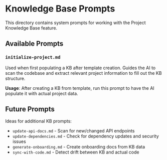 # Knowledge Base Prompts

This directory contains system prompts for working with the Project Knowledge Base feature.

## Available Prompts

### `initialize-project.md`
Used when first populating a KB after template creation. Guides the AI to scan the codebase and extract relevant project information to fill out the KB structure.

**Usage**: After creating a KB from template, run this prompt to have the AI populate it with actual project data.

## Future Prompts

Ideas for additional KB prompts:
- `update-api-docs.md` - Scan for new/changed API endpoints
- `update-dependencies.md` - Check for dependency updates and security issues
- `generate-onboarding.md` - Create onboarding docs from KB data
- `sync-with-code.md` - Detect drift between KB and actual code
